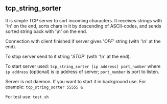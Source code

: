 ## tcp_string_sorter

It is simple TCP server to sort incoming characters. It receives strings with '\n' on the end, sorts chars in it by descending of ASCII-codes, and sends sorted string back with '\n' on the end.

Connection with client finished if server gives '*OFF*' string (with '\n' at the end).

To stop server send to it string '*STOP*' (with '\n' at the end).

To start server used:
	`tcp_string_sorter [ip address] port_number`
	where `ip address` (optional) is ip address of server;
		`port_number` is port to listen.

Server is not daemon. If you want to start it in background use. For example:
	`tcp_string_sorter 55555 &`

For test use:
	`test.sh`
